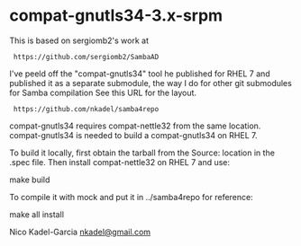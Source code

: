 compat-gnutls34-3.x-srpm
========================

This is based on sergiomb2's work at

     https://github.com/sergiomb2/SambaAD

I've peeld off the "compat-gnutls34" tool he published for RHEL 7
and published it as a separate submodule, the way I do for other git submodules
for Samba compilation See this URL for the layout.

     https://github.com/nkadel/samba4repo

compat-gnutls34 requires compat-nettle32 from the same location.
compat-gnutls34 is needed to build a compat-gnutls34 on RHEL 7.

To build it locally, first obtain the tarball from the Source:
location in the .spec file. Then install compat-nettle32 on RHEL 7 and
use:

   make build

To compile it with mock and put it in ../samba4repo for reference:

   make all install

Nico Kadel-Garcia <nkadel@gmail.com>
